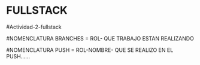 # FULLSTACK
#Actividad-2-fullstack

#NOMENCLATURA BRANCHES = ROL- QUE TRABAJO ESTAN REALIZANDO

#NOMENCLATURA PUSH = ROL-NOMBRE- QUE SE REALIZO EN EL PUSH......

